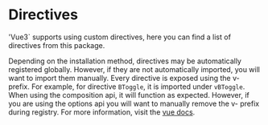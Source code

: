 # Directives

<div class="lead mb-5">

'Vue3` supports using custom directives, here you can find a list of directives from this package.

</div>

Depending on the installation method, directives may be automatically registered globally. However, if they are not automatically imported, you will want to import them manually. Every directive is exposed using the v- prefix. For example, for directive `BToggle`, it is imported under `vBToggle`. When using the composition api, it will function as expected. However, if you are using the options api you will want to manually remove the v- prefix during registry. For more information, visit the [vue docs](https://vuejs.org/guide/reusability/custom-directives.html#introduction).

<table-of-contents-card v-for="composable in computedComposablesList" :key="composable.name" class="my-5" :name="composable.name" :description="composable.description" :route="composable.route" />

<script setup lang="ts">
import {withBase} from 'vitepress'
import {computed} from 'vue'
import TableOfContentsCard from '../components/TableOfContentsCard.vue'

const routeLocation = (name: string): string => withBase(`/docs/directives/${name}`).trim()

const composablesList: {name: string; description: string}[] = [
  {
    name: 'BColorMode',
    description: 'The BColorMode directive has a similar result to the useColorMode utility, but provides more low level access than the composable',
  },
  {
    name: 'BModal',
    description: 'Similar to the BToggle directive, the BModal directive is used to trigger the state of a modal through directive',
  },
  {
    name: 'BPopover',
    description: 'Add popovers to any element on your site, using Bootstrap v4 CSS for styling and animations',
  },
  {
    name: 'BToggle',
    description: 'A light-weight directive for toggling visibility state for collapses and sidebars by ID. It automatically handles the accessibility attributes on the trigger element',
  },
  {
    name: 'BTooltip',
    description: 'Add custom tooltips to any element. Tooltips can be triggered by hovering, focusing, or clicking an element',
  }
]

const computedComposablesList = computed(() =>
  [...composablesList]
    .map((el) => ({
      name: el.name,
      description: el.description,
      route: routeLocation(el.name),
    }))
    .sort((a, b) => a.name.localeCompare(b.name))
)
</script>
